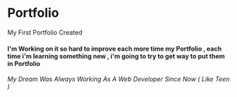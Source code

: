 # Portfolio
 My First Portfolio Created 

#### I'm Working on it so hard to improve each more time my Portfolio , each time i'm learning something new , i'm going to try to get way to put them in Portfolio
*My Dream Was Always Working As A Web Developer Since Now ( Like Teen )*
